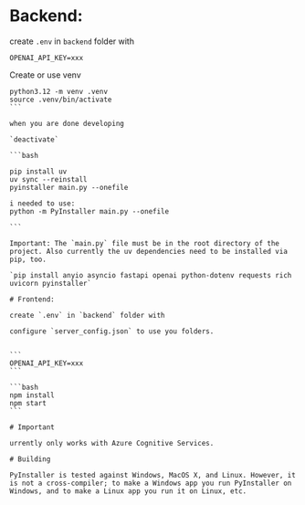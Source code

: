 # Backend:

create `.env` in `backend` folder with

```
OPENAI_API_KEY=xxx
```

Create or use venv

````
python3.12 -m venv .venv
source .venv/bin/activate
```

when you are done developing

`deactivate`

```bash

pip install uv
uv sync --reinstall
pyinstaller main.py --onefile

i needed to use:
python -m PyInstaller main.py --onefile

```

Important: The `main.py` file must be in the root directory of the project. Also currently the uv dependencies need to be installed via pip, too.

`pip install anyio asyncio fastapi openai python-dotenv requests rich uvicorn pyinstaller`

# Frontend:

create `.env` in `backend` folder with

configure `server_config.json` to use you folders.


```
OPENAI_API_KEY=xxx
```

```bash
npm install
npm start
```

# Important

urrently only works with Azure Cognitive Services.

# Building

PyInstaller is tested against Windows, MacOS X, and Linux. However, it is not a cross-compiler; to make a Windows app you run PyInstaller on Windows, and to make a Linux app you run it on Linux, etc.
````
